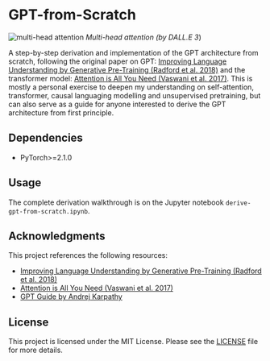 # GPT-from-Scratch
![multi-head attention](reading_medusa.png)
*Multi-head attention (by DALL.E 3*)

A step-by-step derivation and implementation of the GPT architecture from scratch, following the original paper on GPT: [Improving Language Understanding by Generative Pre-Training (Radford et al. 2018)](https://cdn.openai.com/research-covers/language-unsupervised/language_understanding_paper.pdf) and the transformer model: [Attention is All You Need (Vaswani et al. 2017)](https://arxiv.org/abs/1706.03762). This is mostly a personal exercise to deepen my understanding on self-attention, transformer, causal languaging modelling and unsupervised pretraining, but can also serve as a guide for anyone interested to derive the GPT architecture from first principle.

## Dependencies

- PyTorch>=2.1.0

## Usage

The complete derivation walkthrough is on the Jupyter notebook `derive-gpt-from-scratch.ipynb`.

## Acknowledgments

This project references the following resources:

- [Improving Language Understanding by Generative Pre-Training (Radford et al. 2018)](https://cdn.openai.com/research-covers/language-unsupervised/language_understanding_paper.pdf)
- [Attention is All You Need (Vaswani et al. 2017)](https://arxiv.org/abs/1706.03762)
- [GPT Guide by Andrej Karpathy](https://m.youtube.com/watch?v=kCc8FmEb1nY)

## License

This project is licensed under the MIT License. Please see the [LICENSE](LICENSE) file for more details.
